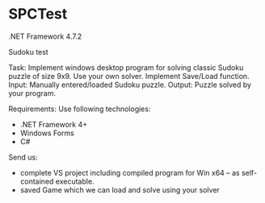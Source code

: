 # SPCTest
.NET Framework 4.7.2

Sudoku test

Task:
Implement windows desktop program for solving classic Sudoku puzzle of size 9x9.
Use your own solver.
Implement Save/Load function.
Input:
Manually entered/loaded Sudoku puzzle.
Output:
Puzzle solved by your program.

Requirements:
Use following technologies:
- .NET Framework 4+
- Windows Forms
- C#


Send us:
- complete VS project including compiled program for Win x64 – as self-contained executable.
- saved Game which we can load and solve using your solver
